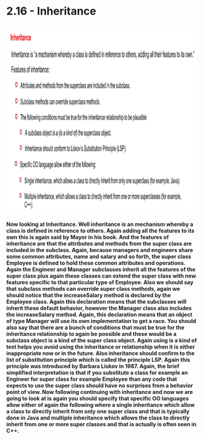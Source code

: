 
# 2.16 - Inheritance

<img src="/images/02_16_01.jpg" width="800" height="500">

**Now looking at Inheritance. Well inheritance is an mechanism whereby a class is defined in reference to others. Again adding all the features to its own this is again said by Mayor in his book. And the features of inheritance are that the attributes and methods from the super class are included in the subclass. Again, because managers and engineers share some common attributes, name and salary and so forth, the super class Employee is defined to hold these common attributes and operations. Again the Engineer and Manager subclasses inherit all the features of the super class plus again these classes can extend the super class with new features specific to that particular type of Employee. Also we should say that subclass methods can override super class methods, again we should notice that the increaseSalary method is declared by the Employee class. Again this declaration means that the subclasses will inherit these default behavior, however the Manager class also includes the increaseSalary method. Again, this declaration means that an object of type Manager will use its own implementation to get a race. You should also say that there are a bunch of conditions that must be true for the inheritance relationship to again be possible and these would be a subclass object is a kind of the super class object. Again using is a kind of test helps you avoid using the inheritance or relationship when it is either inappropriate now or in the future. Also inheritance should confirm to the list of substitution principle which is called the principle LSP. Again this principle was introduced by Barbara Liskov in 1987. Again, the brief simplified interpretation is that if you substitute a class for example an Engineer for super class for example Employee than any code that expects to use the super class should have no surprises from a behavior point of view. Now following continuing with inheritance and now we are going to look at is again you should specify that specific OO languages allow either of again the following where a single inheritance which allow a class to directly inherit from only one super class and that is typically done in Java and multiple inheritance which allows the class to directly inherit from one or more super classes and that is actually is often seen in C++.**